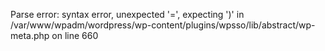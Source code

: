 
Parse error: syntax error, unexpected '=', expecting ')' in /var/www/wpadm/wordpress/wp-content/plugins/wpsso/lib/abstract/wp-meta.php on line 660
